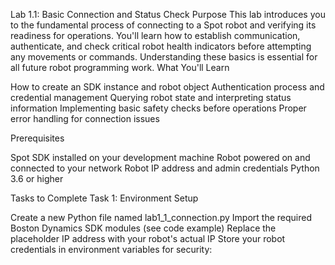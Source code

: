 Lab 1.1: Basic Connection and Status Check
Purpose
This lab introduces you to the fundamental process of connecting to a Spot robot and verifying its readiness for operations. You'll learn how to establish communication, authenticate, and check critical robot health indicators before attempting any movements or commands. Understanding these basics is essential for all future robot programming work.
What You'll Learn

How to create an SDK instance and robot object
Authentication process and credential management
Querying robot state and interpreting status information
Implementing basic safety checks before operations
Proper error handling for connection issues

Prerequisites

Spot SDK installed on your development machine
Robot powered on and connected to your network
Robot IP address and admin credentials
Python 3.6 or higher

Tasks to Complete
Task 1: Environment Setup

Create a new Python file named lab1_1_connection.py
Import the required Boston Dynamics SDK modules (see code example)
Replace the placeholder IP address with your robot's actual IP
Store your robot credentials in environment variables for security:

